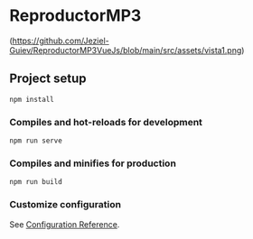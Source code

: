 # ReproductorMP3
(https://github.com/Jeziel-Guiev/ReproductorMP3VueJs/blob/main/src/assets/vista1.png)
## Project setup
```
npm install
```

### Compiles and hot-reloads for development
```
npm run serve
```

### Compiles and minifies for production
```
npm run build
```

### Customize configuration
See [Configuration Reference](https://cli.vuejs.org/config/).

